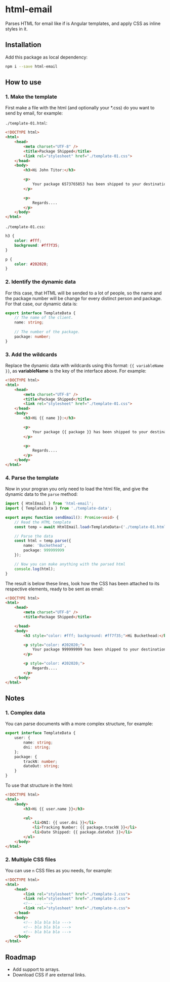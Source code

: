 # html-email

Parses HTML for email like if is Angular templates, and apply CSS as inline styles in it.

## Installation

Add this package as local dependency:
```bash
npm i --save html-email
```

## How to use

### __1. Make the template__

First make a file with the html (and optionally your *.css) do you want to send by email, for example:

`./template-01.html`:
```html
<!DOCTYPE html>
<html>
    <head>
        <meta charset="UTF-8" />
        <title>Package Shipped</title>
        <link rel="stylesheet" href="./template-01.css">
    </head>
    <body>
        <h3>Hi John Titor:</h3>

        <p>
            Your package 6573765853 has been shipped to your destination address. click <a href="https://test.com/package/6573765853">here</a> for tracking.
        </p>

        <p>
            Regards....
        </p>
    </body>
</html>
```

`./template-01.css`:
```css
h3 {
    color: #fff;
    background: #ff7f35;
}

p {
    color: #202020;
}
```

### __2. Identify the dynamic data__

For this case, that HTML will be sended to a lot of people, so the name and the package number will be change for every distinct person and package. For that case, our dynamic data is:

```ts
export interface TemplateData {
    // The name of the client.
    name: string;
    
    // The number of the package.
    package: number;
}
```

### __3. Add the wildcards__

Replace the dynamic data with wildcards using this format: `{{ variableName }}`, as __variableName__ is the key of the interface above. For example:

```html
<!DOCTYPE html>
<html>
    <head>
        <meta charset="UTF-8" />
        <title>Package Shipped</title>
        <link rel="stylesheet" href="./template-01.css">
    </head>
    <body>
        <h3>Hi {{ name }}:</h3>

        <p>
            Your package {{ package }} has been shipped to your destination address. click <a href="https://test.com/package/{{ package }}">here</a> for tracking.
        </p>

        <p>
            Regards....
        </p>
    </body>
</html>
```


### __4. Parse the template__

Now in your progran you only need to load the html file, and give the dynamic data to the `parse` method:
```ts
import { HtmlEmail } from 'html-email';
import { TemplateData } from './template-data';

export async function sendEmail(): Promise<void> {
    // Read the HTML template
    const temp = await HtmlEmail.load<TemplateData>('./template-01.html');

    // Parse the data
    const html = temp.parse({
        name: 'Buckethead',
        package: 999999999
    });

    // Now you can make anything with the parsed html
    console.log(html);
}
```

The result is below these lines, look how the CSS has been attached to its respective elements, ready to be sent as email:

```html
<!DOCTYPE html>
<html>
    <head>
        <meta charset="UTF-8" />
        <title>Package Shipped</title>

    </head>
    <body>
        <h3 style="color: #fff; background: #ff7f35;">Hi Buckethead:</h3>

        <p style="color: #202020;">
            Your package 999999999 has been shipped to your destination address. click <a href="https://test.com/package/999999999">here</a> for tracking.
        </p>

        <p style="color: #202020;">
            Regards....
        </p>
    </body>
</html>
```

## Notes

### __1. Complex data__
You can parse documents with a more complex structure, for example:
```ts
export interface TemplateData {
    user: {
        name: string;
        dni: string;
    };
    package: {
        trackN: number;
        dateOut: string;
    }
}
```
To use that structure in the html:
```html
<!DOCTYPE html>
<html>
    <body>
        <h3>Hi {{ user.name }}</h3>

        <ul>
            <li>DNI: {{ user.dni }}</li>
            <li>Tracking Number: {{ package.trackN }}</li>
            <li>Date Shipped: {{ package.dateOut }}</li>
        </ul>
    </body>
</html>
```

### __2. Multiple CSS files__
You can use `n` CSS files as you needs, for example:

```html
<!DOCTYPE html>
<html>
    <head>
        <link rel="stylesheet" href="./template-1.css">
        <link rel="stylesheet" href="./template-2.css">
        <!-- ... --->
        <link rel="stylesheet" href="./template-n.css">
    </head>
    <body>
        <!-- bla bla bla --->
        <!-- bla bla bla --->
        <!-- bla bla bla --->
    </body>
</html>
```

## Roadmap
- Add support to arrays.
- Download CSS if are external links.
